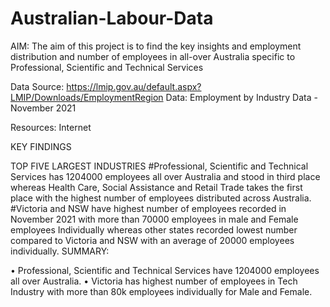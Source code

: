 # Australian-Labour-Data


AIM: The aim of this project is to find the key insights and employment distribution and number of employees in all-over Australia specific to Professional, Scientific and Technical Services

Data Source: https://lmip.gov.au/default.aspx?LMIP/Downloads/EmploymentRegion
Data: Employment by Industry Data - November 2021

Resources: Internet

KEY FINDINGS

TOP FIVE LARGEST INDUSTRIES
#Professional, Scientific and Technical Services has 1204000 employees all over Australia and stood in third place whereas Health Care, Social Assistance and Retail Trade takes the first place with the highest number of employees distributed across Australia.
#Victoria and NSW have highest number of employees recorded in November 2021 with more than 70000 employees in male and Female employees Individually whereas other states recorded lowest number compared to Victoria and NSW with an average of 20000 employees individually.
SUMMARY:

•	Professional, Scientific and Technical Services have 1204000 employees all over Australia.
•	Victoria has highest number of employees in Tech Industry with more than 80k employees individually for Male and Female.
